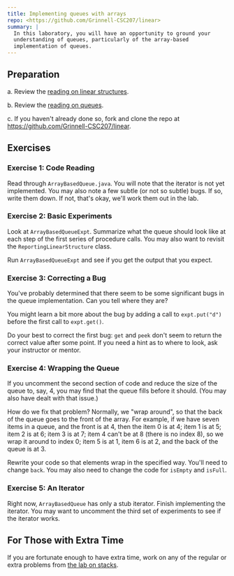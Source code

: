 ```yaml
---
title: Implementing queues with arrays
repo: <https://github.com/Grinnell-CSC207/linear>
summary: |
  In this laboratory, you will have an opportunity to ground your
  understanding of queues, particularly of the array-based
  implementation of queues.
---
```


Preparation
-----------

  a. Review the [reading on linear structures](../Readings/linear.html).

  b. Review the [reading on queues](../Readings/queues.html).

  c. If you haven't already done so, fork and clone the repo at <https://github.com/Grinnell-CSC207/linear>.

<!-- 

  If you have forked and cloned that repository, pull changes from the upstream repository.

<pre>
$ git remote add upstream https://github.com/Grinnell-CSC207/linear
$ git pull upstream master
</pre>

-->

Exercises
---------

### Exercise 1: Code Reading

  Read through `ArrayBasedQueue.java`.  You will note that
  the iterator is not yet implemented.  You may also note a few subtle
  (or not so subtle) bugs.  If so, write them down.  If not, that's okay,
  we'll work them out in the lab.

### Exercise 2: Basic Experiments

  Look at `ArrayBasedQueueExpt`.  Summarize what the queue
  should look like at each step of the first series of procedure calls.
  You may also want to revisit the `ReportingLinearStructure`
  class.

  Run `ArrayBasedQueueExpt` and see if you get the output that
  you expect.

### Exercise 3: Correcting a Bug

  You've probably determined that there seem to be some significant
  bugs in the queue implementation.  Can you tell where they are?

  You might learn a bit more about the bug by adding a call
  to `expt.put("d")` before the first call to
  `expt.get()`.

  Do your best to correct the first bug: `get` and
  `peek` don't seem to return the correct value after some
  point.  If you need a hint as to where to look, ask your instructor
  or mentor.

### Exercise 4: Wrapping the Queue

  If you uncomment the second section of code and reduce the size of
  the queue to, say, 4, you may find that the queue fills before it
  should.  (You may also have dealt with that issue.)

  How do we fix that problem?  Normally, we "wrap around",
  so that the back of the queue goes to the front of the array.  For
  example, if we have seven items in a queue, and the front is at 4,
  then the item 0 is at 4; item 1 is at 5; item 2 is at 6; item 3 is
  at 7; item 4 can't be at 8 (there is no index 8), so we wrap it
  around to index 0; item 5 is at 1, item 6 is at 2, and the back of
  the queue is at 3.

  Rewrite your code so that elements wrap in the specified way.  You'll
  need to change `back`.  You may also need to change the
  code for `isEmpty` and `isFull`.

### Exercise 5: An Iterator

  Right now, `ArrayBasedQueue` has only a stub iterator.
  Finish implementing the iterator.  You may want to uncomment the
  third set of experiments to see if the iterator works.

For Those with Extra Time
-------------------------

  If you are fortunate enough to have extra time, work on any
  of the regular or extra problems from [
  the lab on stacks](../labs/stacks.html).

